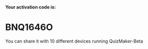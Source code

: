 #### Your activation code is:
# BNQ1646O

You can share it with 10 different devices running QuizMaker-Beta